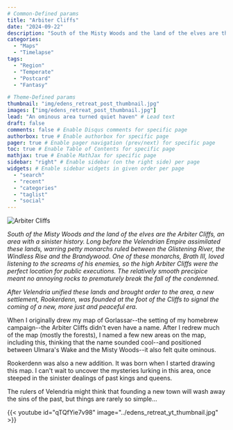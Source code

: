 ```yaml
---
# Common-Defined params
title: "Arbiter Cliffs"
date: "2024-09-22"
description: "South of the Misty Woods and the land of the elves are the Arbiter Cliffs, an area with a sinister history."
categories:
  - "Maps"
  - "Timelapse"
tags:
  - "Region"
  - "Temperate"
  - "Postcard"
  - "Fantasy"

# Theme-Defined params
thumbnail: "img/edens_retreat_post_thumbnail.jpg"
images: ["img/edens_retreat_post_thumbnail.jpg"]
lead: "An ominous area turned quiet haven" # Lead text
draft: false
comments: false # Enable Disqus comments for specific page
authorbox: true # Enable authorbox for specific page
pager: true # Enable pager navigation (prev/next) for specific page
toc: true # Enable Table of Contents for specific page
mathjax: true # Enable MathJax for specific page
sidebar: "right" # Enable sidebar (on the right side) per page
widgets: # Enable sidebar widgets in given order per page
  - "search"
  - "recent"
  - "categories"
  - "taglist"
  - "social"
---
```


![Arbiter Cliffs](../arbiter_cliffs_postcard_full_label_watermark.jpg)

*South of the Misty Woods and the land of the elves are the Arbiter Cliffs, an area with a sinister history. Long before the Velendrian Empire assimilated these lands, warring petty monarchs ruled between the Glistening River, the Windless Rise and the Brandywood. One of these monarchs, Brath III, loved listening to the screams of his enemies, so the high Arbiter Cliffs were the perfect location for public executions. The relatively smooth precipice meant no annoying rocks to prematurely break the fall of the condemned.*

*After Velendria unified these lands and brought order to the area, a new settlement, Rookerdenn, was founded at the foot of the Cliffs to signal the coming of a new, more just and peaceful era.*

When I originally drew my map of Gorlassar--the setting of my homebrew campaign--the Arbiter Cliffs didn't even have a name. After I redrew much of the map (mostly the forests), I named a few new areas on the map, including this, thinking that the name sounded cool--and positioned between Ulmara's Wake and the Misty Woods--it also felt quite ominous.

Rookerdenn was also a new addition. It was born when I started drawing this map. I can't wait to uncover the mysteries lurking in this area, once steeped in the sinister dealings of past kings and queens.

The rulers of Velendria might think that founding a new town will wash away the sins of the past, but things are rarely so simple...

{{< youtube id="qTQfYie7v98" image="../edens_retreat_yt_thumbnail.jpg" >}}